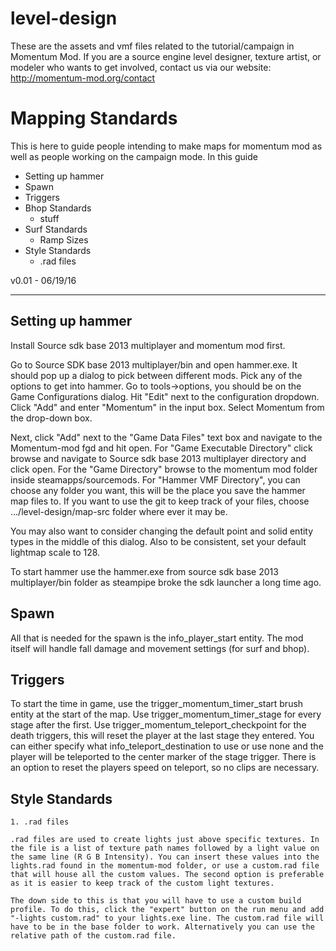 # level-design
These are the assets and vmf files related to the tutorial/campaign in Momentum Mod. If you are a source engine level designer, texture artist, or modeler who wants to get involved, contact us via our website: http://momentum-mod.org/contact

Mapping Standards
=================
This is here to guide people intending to make maps for momentum mod as well as people working on the campaign mode. 
In this guide

 * Setting up hammer
 * Spawn
 * Triggers
 * Bhop Standards
 	* stuff
 * Surf Standards
 	* Ramp Sizes
 * Style Standards
 	* .rad files

v0.01 - 06/19/16

---

Setting up hammer
-----------------
Install Source sdk base 2013 multiplayer and momentum mod first.

Go to Source SDK base 2013 multiplayer/bin and open hammer.exe. It should pop up a dialog to pick between different mods. Pick any of the options to get into hammer. Go to tools->options, you should be on the Game Configurations dialog. Hit "Edit" next to the configuration dropdown. Click "Add" and enter "Momentum" in the input box. Select Momentum from the drop-down box.  

Next, click "Add" next to the "Game Data Files" text box and navigate to the Momentum-mod fgd and hit open. For "Game Executable Directory" click browse and navigate to Source sdk base 2013 multiplayer directory and click open. For the "Game Directory" browse to the momentum mod folder inside steamapps/sourcemods. For "Hammer VMF Directory", you can choose any folder you want, this will be the place you save the hammer map files to. If you want to use the git to keep track of your files, choose .../level-design/map-src folder where ever it may be. 

You may also want to consider changing the default point and solid entity types in the middle of this dialog. Also to be consistent, set your default lightmap scale to 128.

To start hammer use the hammer.exe from source sdk base 2013 multiplayer/bin folder as steampipe broke the sdk launcher a long time ago.


Spawn
-----

All that is needed for the spawn is the info_player_start entity. The mod itself will handle fall damage and movement settings (for surf and bhop).

Triggers
--------

To start the time in game, use the trigger_momentum_timer_start brush entity at the start of the map. Use trigger_momentum_timer_stage for every stage after the first. Use trigger_momentum_teleport_checkpoint for the death triggers, this will reset the player at the last stage they entered. You can either specify what info_teleport_destination to use or use none and the player will be teleported to the center marker of the stage trigger. There is an option to reset the players speed on teleport, so no clips are necessary.

Style Standards
---------------

	1. .rad files

	.rad files are used to create lights just above specific textures. In the file is a list of texture path names followed by a light value on the same line (R G B Intensity). You can insert these values into the lights.rad found in the momentum-mod folder, or use a custom.rad file that will house all the custom values. The second option is preferable as it is easier to keep track of the custom light textures.

	The down side to this is that you will have to use a custom build profile. To do this, click the "expert" button on the run menu and add "-lights custom.rad" to your lights.exe line. The custom.rad file will have to be in the base folder to work. Alternatively you can use the relative path of the custom.rad file.